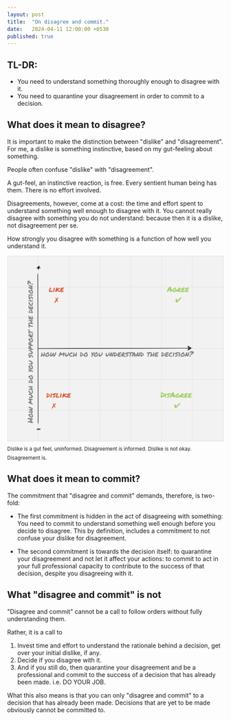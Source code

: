 ```yaml
---
layout: post
title:  "On disagree and commit."
date:   2024-04-11 12:00:00 +0530
published: true
---
```


## TL-DR:
* You need to understand something thoroughly enough to disagree with it.
* You need to quarantine your disagreement in order to commit to a decision.


## What does it mean to disagree?
It is important to make the distinction between "dislike" and "disagreement". For me, a dislike is something instinctive, based on my gut-feeling about something.

People often confuse "dislike" with "disagreement".

A gut-feel, an instinctive reaction, is free. Every sentient human being has them. There is no effort involved. 

Disagreements, however, come at a cost: the time and effort spent to understand something well enough to disagree with it. You cannot really disagree with something you do not understand: because then it is a dislike, not disagreement per se. 

How strongly you disagree with something is a function of how well you understand it.

![](/assets/2024-04-11/dislike-vs-disagree.png)
<sub>Dislike is a gut feel, uninformed. Disagreement is informed. Dislike is not okay. Disagreement is.</sub>


## What does it mean to commit?
The commitment that "disagree and commit" demands, therefore, is two-fold: 

* The first commitment is hidden in the act of disagreeing with something: You need to commit to understand something well enough before you decide to disagree. This by definition, includes a commitment to not confuse your dislike for disagreement.

* The second commitment is towards the decision itself: to quarantine your disagreement and not let it affect your actions: to commit to act in your full professional capacity to contribute to the success of that decision, despite you disagreeing with it.


## What "disagree and commit" is not
"Disagree and commit" cannot be a call to follow orders without fully understanding them. 

Rather, it is a call to

1. Invest time and effort to understand the rationale behind a decision, get over your initial dislike, if any.
2. Decide if you disagree with it.
3. And if you still do, then quarantine your disagreement and be a professional and commit to the success of a decision that has already been made. i.e. DO YOUR JOB.

What this also means is that you can only "disagree and commit" to a decision that has already been made. Decisions that are yet to be made obviously cannot be committed to.